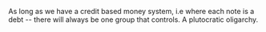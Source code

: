 As long as we have a credit based money system, i.e where each note is a debt -- there will always be one group that controls. A plutocratic oligarchy.